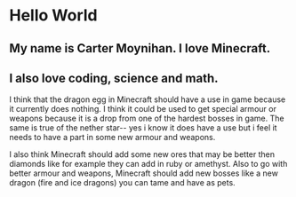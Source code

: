 # Hello World

## My name is Carter Moynihan. I love Minecraft.

## I also love coding, science and math.

I think that the dragon egg in Minecraft should have a use in game because it currently does nothing. I think it could be used to get special armour or weapons because it is a drop from one of the hardest bosses in game. The same is true of the nether star-- yes i know it does have a use but i feel it needs to have a part in some new armour and weapons.

I also think Minecraft should add some new ores that may be better then diamonds like for example they can add in ruby or amethyst. Also to go with better armour and weapons, Minecraft should add new bosses like a new dragon (fire and ice dragons) you can tame and have as pets.